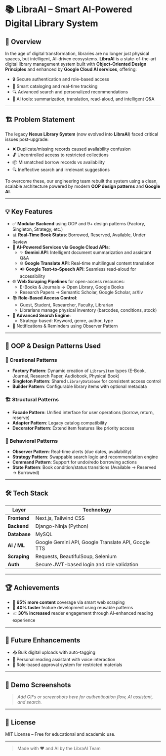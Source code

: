 # 📚 LibraAI – Smart AI-Powered Digital Library System

## 🧠 Overview

In the age of digital transformation, libraries are no longer just physical spaces, but intelligent, AI-driven ecosystems. **LibraAI** is a state-of-the-art digital library management system built with **Object-Oriented Design Principles** and enhanced by **Google Cloud AI services**, offering:

- 🔒 Secure authentication and role-based access  
- 📖 Smart cataloging and real-time tracking  
- 🔍 Advanced search and personalized recommendations  
- 🤖 AI tools: summarization, translation, read-aloud, and intelligent Q&A  

---

## 🏗️ Problem Statement

The legacy **Nexus Library System** (now evolved into **LibraAI**) faced critical issues post-upgrade:

- ❌ Duplicate/missing records caused availability confusion  
- 🔓 Uncontrolled access to restricted collections  
- 📦 Mismatched borrow records vs availability  
- 🔍 Ineffective search and irrelevant suggestions  

To overcome these, our engineering team rebuilt the system using a clean, scalable architecture powered by modern **OOP design patterns** and **Google AI**.

---

## 💡 Key Features

- ✅ **Modular Backend** using OOP and 9+ design patterns (Factory, Singleton, Strategy, etc.)
- 📊 **Real-Time Book Status**: Borrowed, Reserved, Available, Under Review
- 🤖 **AI-Powered Services via Google Cloud APIs**:
  - ✨ **Gemini API**: Intelligent document summarization and assistant Q&A
  - 🌐 **Google Translate API**: Real-time multilingual content translation
  - 🔊 **Google Text-to-Speech API**: Seamless read-aloud for accessibility
- 🌐 **Web Scraping Pipelines** for open-access resources:
  - E-Books & Journals → Open Library, Google Books  
  - Research Papers → Semantic Scholar, Google Scholar, arXiv
- 📚 **Role-Based Access Control**:
  - Guest, Student, Researcher, Faculty, Librarian  
  - Librarians manage physical inventory (barcodes, conditions, stock)
- 🔎 **Advanced Search Engine**:
  - Strategy-based: Keyword, genre, author, type
- 📩 Notifications & Reminders using Observer Pattern

---

## 🧰 OOP & Design Patterns Used

### 🔁 Creational Patterns
- **Factory Pattern**: Dynamic creation of `LibraryItem` types (E-Book, Journal, Research Paper, Audiobook, Physical Book)
- **Singleton Pattern**: Shared `LibraryDatabase` for consistent access control
- **Builder Pattern**: Configurable library items with optional metadata

### 🏗️ Structural Patterns
- **Facade Pattern**: Unified interface for user operations (borrow, return, reserve)
- **Adapter Pattern**: Legacy catalog compatibility
- **Decorator Pattern**: Extend item features like priority access

### 🔄 Behavioral Patterns
- **Observer Pattern**: Real-time alerts (due dates, availability)
- **Strategy Pattern**: Swappable search logic and recommendation engine
- **Command Pattern**: Support for undo/redo borrowing actions
- **State Pattern**: Book condition/status transitions (Available → Reserved → Borrowed)

---

## 🛠️ Tech Stack

| Layer         | Technology                                           |
|---------------|------------------------------------------------------|
| **Frontend**  | Next.js, Tailwind CSS                                |
| **Backend**   | Django-Ninja (Python)                                |
| **Database**  | MySQL                                                |
| **AI / ML**   | Google Gemini API, Google Translate API, Google TTS |
| **Scraping**  | Requests, BeautifulSoup, Selenium                    |
| **Auth**      | Secure JWT-based login and role validation           |

---

## 🏆 Achievements

- 🚀 **65% more content** coverage via smart web scraping
- 🧩 **40% faster** feature development using reusable patterns
- 📈 **30% increased** reader engagement through AI-enhanced reading experience

---

## 📎 Future Enhancements

- 📥 Bulk digital uploads with auto-tagging  
- 🧠 Personal reading assistant with voice interaction  
- 🔐 Role-based approval system for restricted materials  

---

## 📸 Demo Screenshots

> _Add GIFs or screenshots here for authentication flow, AI assistant, and search._

---

## 📄 License

MIT License – Free for educational and academic use.

---

> Made with ❤️ and AI by the LibraAI Team
